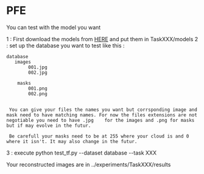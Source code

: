 # PFE

You can test with the model you want

1 : First download the models from [HERE](https://drive.google.com/drive/folders/14NAl7_aFo5CKsfZtikx-7ugfuKobisI8?usp=sharing)  and put them in TaskXXX/models
2 : set up the database you want to test like this :


    database
       images
            001.jpg
            002.jpg
            
        masks
            001.png
            002.png
            
            
     You can give your files the names you want but corrsponding image and mask need to have matching names. For now the files extensions are not negotiable you need to have .jpg    for the images and .png for masks but if may evolve in the futur.
     
     Be carefull your masks need to be at 255 where your cloud is and 0 where it isn't. It may also change in the futur.
     
 3 : execute python test_tf.py --dataset database --task XXX
 
 Your reconstructed images are in ../experiments/TaskXXX/results
